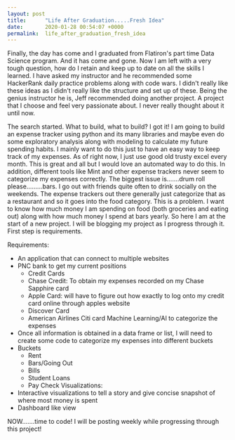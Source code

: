 ```yaml
---
layout: post
title:      "Life After Graduation.....Fresh Idea"
date:       2020-01-28 00:54:07 +0000
permalink:  life_after_graduation_fresh_idea
---
```



Finally, the day has come and I graduated from Flatiron's part time Data Science program. And it has come and gone. Now I am left with a very tough question, how do I retain and keep up to date on all the skills I learned. I have asked my instructor and he recommended some HackerRank daily practice problems along with code wars. I didn't really like these ideas as I didn't really like the structure and set up of these. Being the genius instructor he is, Jeff recommended doing another project. A project that I choose and feel very passionate about. I never really thought about it until now.

The search started. What to build, what to build? I got it! I am going to build an expense tracker using python and its many libraries and maybe even do some exploratory analysis along with modeling to calculate my future spending habits. I mainly want to do this just to have an easy way to keep track of my expenses. As of right now, I just use good old trusty excel every month. This is great and all but I would love an automated way to do this. In addition, different tools like Mint and other expense trackers never seem to categorize my expenses correctly. The biggest issue is.......drum roll please.........bars. I go out with friends quite often to drink socially on the weekends. The expense trackers out there generally just categorize that as a restaurant and so it goes into the food category. This is a problem. I want to know how much money I am spending on food (both groceries and eating out) along with how much money I spend at bars yearly. So here I am at the start of a new project. I will be blogging my project as I progress through it. First step is requirements.

Requirements: 
* An application that can connect to multiple websites
* PNC bank to get my current positions
     * Credit Cards
     * Chase Credit: To obtain my expenses recorded on my Chase Sapphire card
     * Apple Card: will have to figure out how exactly to log onto my credit card online through apples website
     * Discover Card
     * American Airlines Citi card
Machine Learning/AI to categorize the expenses
* Once all information is obtained in a data frame or list, I will need to create some code to categorize my expenses into different buckets
* Buckets
     * Rent
     * Bars/Going Out
     * Bills
     * Student Loans
     * Pay Check
Visualizations:
* Interactive visualizations to tell a story and give concise snapshot of where most money is spent
* Dashboard like view

NOW.......time to code! I will be posting weekly while progressing through this project!

